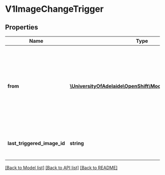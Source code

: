 # V1ImageChangeTrigger

## Properties
Name | Type | Description | Notes
------------ | ------------- | ------------- | -------------
**from** | [**\UniversityOfAdelaide\OpenShift\Model\V1ObjectReference**](V1ObjectReference.md) | from is a reference to an ImageStreamTag that will trigger a build when updated It is optional. If no From is specified, the From image from the build strategy will be used. Only one ImageChangeTrigger with an empty From reference is allowed in a build configuration. | [optional] 
**last_triggered_image_id** | **string** | lastTriggeredImageID is used internally by the ImageChangeController to save last used image ID for build | [optional] 

[[Back to Model list]](../README.md#documentation-for-models) [[Back to API list]](../README.md#documentation-for-api-endpoints) [[Back to README]](../README.md)


